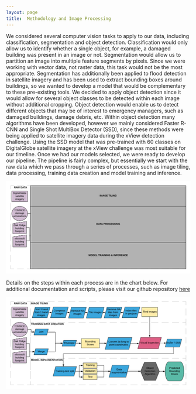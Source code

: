 ```yaml
---
layout: page
title:  Methodology and Image Processing
---
```

We considered several computer vision tasks to apply to our data, including classification, segmentation and object detection.  Classification would only allow us to identify whether a single object, for example, a damaged building was present in an image or not.  Segmentation would allow us to partition an image into multiple feature segments by pixels.  Since we were working with vector data, not raster data, this task would not be the most appropriate.  Segmentation has additionally been applied to flood detection in satellite imagery and has been used to extract bounding boxes around buildings, so we wanted to develop a model that would be complementary to these pre-existing tools.  We decided to apply object detection since it would allow for several object classes to be detected within each image without additional cropping.  Object detection would enable us to detect different objects that may be of interest to emergency managers, such as damaged buildings, damage debris, etc.  Within object detection many algorithms have been developed, however we mainly considered Faster R-CNN and Single Shot MultiBox Detector (SSD), since these methods were being applied to satellite imagery data during the xView detection challenge.  Using the SSD model that was pre-trained with 60 classes on DigitalGlobe satellite imagery at the xView challenge was most suitable for our timeline.  Once we had our models selected, we were ready to develop our pipeline.  The pipeline is fairly complex, but essentially we start with the raw data which we pass through a series of processes, such as image tiling, data processing, training data creation and model training and inference.

![Pipeline overview](Pipeline-processes2.png)

Details on the steps within each process are in the chart below.  For additional documentation and scripts, please visit our github repository [here](https://github.com/DDS-Lab/disaster-image-processing)

![Pipeline flow chart](Pipeline-large.png)




